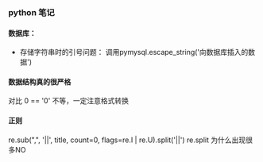 ### python 笔记

 #### 数据库：
+ 存储字符串时的引号问题：
 调用pymysql.escape_string('向数据库插入的数据')


#### 数据结构真的很严格
对比 0 == '0' 不等，一定注意格式转换


#### 正则
re.sub("\,", '||', title, count=0, flags=re.I | re.U).split('||') 
re.split 为什么出现很多NO